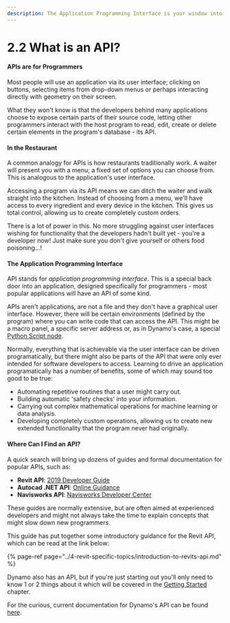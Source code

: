 ```yaml
---
description: The Application Programming Interface is your window into an application
---
```


# 2.2 What is an API?

#### APIs are for Programmers

Most people will use an application via its user interface; clicking on buttons, selecting items from drop-down menus or perhaps interacting directly with geometry on their screen.

What they won't know is that the developers behind many applications choose to expose certain parts of their source code, letting other programmers interact with the host program to read, edit, create or delete certain elements in the program's database - its API.

#### In the Restaurant

A common analogy for APIs is how restaurants traditionally work. A waiter will present you with a menu; a fixed set of options you can choose from. This is analogous to the application's user interface. 

Accessing a program via its API means we can ditch the waiter and walk straight into the kitchen. Instead of choosing from a menu, we'll have access to every ingredient and every device in the kitchen. This gives us total control, allowing us to create completely custom orders.

There is a lot of power in this. No more struggling against user interfaces wishing for functionality that the developers hadn't built yet - you're a developer now! Just make sure you don't give yourself or others food poisoning...!

#### The Application Programming Interface

API stands for _application programming interface_. This is a special back door into an application, designed specifically for programmers - most popular applications will have an API of some kind.

APIs aren't applications, are not a file and they don't have a graphical user interface. However, there will be certain environments \(defined by the program\) where you can write code that can access the API. This might be a macro panel, a specific server address or, as in Dynamo's case, a special [Python Script node](../getting-started/using-dynamos-python-node.md).

Normally, everything that is achievable via the user interface can be driven programatically, but there might also be parts of the API that were only ever intended for software developers to access. Learning to drive an application programatically has a number of benefits, some of which may sound too good to be true:

* Automating repetitive routines that a user might carry out.
* Building automatic 'safety checks' into your information.
* Carrying out complex mathematical operations for machine learning or data analysis.
* Developing completely custom operations, allowing us to create new extended functionality that the program never had originally. 

#### Where Can I Find an API?

A quick search will bring up dozens of guides and formal documentation for popular APIs, such as:

* **Revit API**: [2019 Developer Guide](http://help.autodesk.com/view/RVT/2019/ENU/)
* **Autocad .NET API**: [Online Guidance](https://www.autodesk.com/autodesk-university/class/Introduction-AutoCAD-Softwares-NET-API-Using-C-NET-2018)
* **Navisworks API**: [Navisworks Developer Center](https://www.autodesk.com/developer-network/platform-technologies/navisworks)

These guides are normally extensive, but are often aimed at experienced developers and might not always take the time to explain concepts that might slow down new programmers.

This guide has put together some introductory guidance for the Revit API, which can be read at the link below:

{% page-ref page="../4-revit-specific-topics/introduction-to-revits-api.md" %}

Dynamo also has an API, but if you're just starting out you'll only need to know 1 or 2 things about it which will be covered in the [Getting Started](../getting-started/) chapter.   
  
For the curious, current documentation for Dynamo's API can be found [here](https://dynamods.github.io/DynamoAPI/).

